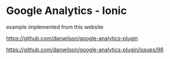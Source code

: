 # Google Analytics - Ionic

example implemented from this website

https://github.com/danwilson/google-analytics-plugin

https://github.com/danwilson/google-analytics-plugin/issues/98
